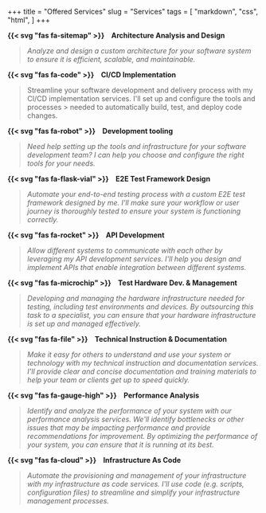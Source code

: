 +++
title = "Offered Services"
slug = "Services"
tags = [
    "markdown",
    "css",
    "html",
]
+++

__{{< svg "fas fa-sitemap" >}}&emsp;Architecture Analysis and Design__
>_Analyze and design a custom architecture for your software system to ensure it is efficient, scalable, and maintainable._

__{{< svg "fas fa-code" >}}&emsp;CI/CD Implementation__
> Streamline your software development and delivery process with my CI/CD implementation services. I'll set up and configure the tools and processes > needed to automatically build, test, and deploy code changes.

__{{< svg "fas fa-robot" >}}&emsp;Development tooling__
> _Need help setting up the tools and infrastructure for your software development team? I can help you choose and configure the right tools for your needs._

__{{< svg "fas fa-flask-vial" >}}&emsp;E2E Test Framework Design__
> _Automate your end-to-end testing process with a custom E2E test framework designed by me. I'll make sure your workflow or user journey is thoroughly tested to ensure your system is functioning correctly._

__{{< svg "fas fa-rocket" >}}&emsp;API Development__
> _Allow different systems to communicate with each other by leveraging my API development services. I'll help you design and implement APIs that enable integration between different systems._

__{{< svg "fas fa-microchip" >}}&emsp;Test Hardware Dev. & Management__
> _Developing and managing the hardware infrastructure needed for testing, including test environments and devices. By outsourcing this task to a specialist, you can ensure that your hardware infrastructure is set up and managed effectively._

__{{< svg "fas fa-file" >}}&emsp;Technical Instruction & Documentation__ 
> _Make it easy for others to understand and use your system or technology with my technical instruction and documentation services. I'll provide clear and concise documentation and training materials to help your team or clients get up to speed quickly._

__{{< svg "fas fa-gauge-high" >}}&emsp;Performance Analysis__
> _Identify and analyze the performance of your system with our performance analysis services. We'll identify bottlenecks or other issues that may be impacting performance and provide recommendations for improvement. By optimizing the performance of your system, you can ensure that it is running at its best._

__{{< svg "fas fa-cloud" >}}&emsp;Infrastructure As Code__
> _Automate the provisioning and management of your infrastructure with my infrastructure as code services. I'll use code (e.g. scripts, configuration files) to streamline and simplify your infrastructure management processes._
